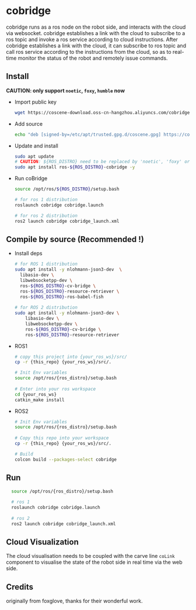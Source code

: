 # cobridge

cobridge runs as a ros node on the robot side, and interacts with the cloud via websocket. cobridge establishes a link with the cloud to subscribe to a ros topic and invoke a ros service according to cloud instructions.
After cobridge establishes a link with the cloud, it can subscribe to ros topic and call ros service according to the instructions from the cloud, so as to real-time monitor the status of the robot and remotely issue commands.

## Install
  
**CAUTION: only support `noetic`, `foxy`, `humble` now**

* Import public key
  
  ``` bash
  wget https://coscene-download.oss-cn-hangzhou.aliyuncs.com/cobridge/coscene.gpg && sudo gpg --dearmor -o /etc/apt/trusted.gpg.d/coscene.gpg coscene.gpg
  ```
  
* Add source

  ``` bash
  echo "deb [signed-by=/etc/apt/trusted.gpg.d/coscene.gpg] https://coscene-download.oss-cn-hangzhou.aliyuncs.com/cobridge $(. /etc/os-release && echo $UBUNTU_CODENAME) main" | sudo tee /etc/apt/sources.list.d/cobridge.list
  ```
  
* Update and install

  ``` bash
  sudo apt update
  # CAUTION: ${ROS_DISTRO} need to be replaced by 'noetic', 'foxy' or 'humble', if ROS_DISTRO not in your env
  sudo apt install ros-${ROS_DISTRO}-cobridge -y
  ```

* Run coBridge

  ``` bash
  source /opt/ros/${ROS_DISTRO}/setup.bash
  
  # for ros 1 distribution
  roslaunch cobridge cobridge.launch
  
  # for ros 2 distribution
  ros2 launch cobridge cobridge_launch.xml 
  ```


## Compile by source (Recommended !)

* Install deps 

  ``` bash
  # for ROS 1 distribution
  sudo apt install -y nlohmann-json3-dev  \
    libasio-dev \
    libwebsocketpp-dev \
    ros-${ROS_DISTRO}-cv-bridge \
    ros-${ROS_DISTRO}-resource-retriever \
    ros-${ROS_DISTRO}-ros-babel-fish
    
  # for ROS 2 distribution
  sudo apt install -y nlohmann-json3-dev \
      libasio-dev \
      libwebsocketpp-dev \
      ros-${ROS_DISTRO}-cv-bridge \
      ros-${ROS_DISTRO}-resource-retriever
  ```

* ROS1

  ``` bash
  # copy this project into {your_ros_ws}/src/
  cp -r {this_repo} {your_ros_ws}/src/.
  
  # Init Env variables
  source /opt/ros/{ros_distro}/setup.bash
 
  # Enter into your ros workspace 
  cd {your_ros_ws}
  catkin_make install
  ```


* ROS2

  ``` bash 
  # Init Env variables
  source /opt/ros/{ros_distro}/setup.bash
   
  # Copy this repo into your workspace
  cp -r {this_repo} {your_ros_ws}/src/. 
  
  # Build
  colcon build --packages-select cobridge
  ```

## Run

  ``` bash
    source /opt/ros/{ros_distro}/setup.bash
    
    # ros 1
    roslaunch cobridge cobridge.launch
    
    # ros 2
    ros2 launch cobridge cobridge_launch.xml 
  ```

## Cloud Visualization 
The cloud visualisation needs to be coupled with the carve line `coLink` component to visualise the state of the robot side in real time via the web side.

## Credits
originally from foxglove, thanks for their wonderful work. 
